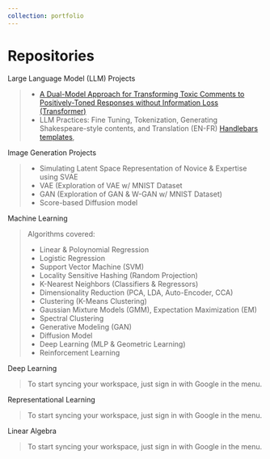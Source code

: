```yaml
---
collection: portfolio
---
```

# Repositories

Large Language Model (LLM) Projects
>  - [A Dual-Model Approach for Transforming Toxic Comments to Positively-Toned Responses without Information Loss (Transformer)](https://github.com/seungmindavid/Machine-Learning-Algorithms)
>  - LLM Practices: Fine Tuning, Tokenization, Generating Shakespeare-style contents, and Translation (EN-FR)
>   [Handlebars templates](http://handlebarsjs.com/),

Image Generation Projects
> - Simulating Latent Space Representation of Novice & Expertise using SVAE
> - VAE (Exploration of VAE w/ MNIST Dataset
> - GAN (Exploration of GAN & W-GAN w/ MNIST Dataset)
> - Score-based Diffusion model

Machine Learning
> Algorithms covered:
> - Linear & Poloynomial Regression
> - Logistic Regression
> - Support Vector Machine (SVM)
> - Locality Sensitive Hashing (Random Projection)
> - K-Nearest Neighbors (Classifiers & Regressors)
> - Dimensionality Reduction (PCA, LDA, Auto-Encoder, CCA)
> - Clustering (K-Means Clustering)
> - Gaussian Mixture Models (GMM), Expectation Maximization (EM) 
> - Spectral Clustering
> - Generative Modeling (GAN)
> - Diffusion Model
> - Deep Learning (MLP & Geometric Learning)
> - Reinforcement Learning

Deep Learning
> To start syncing your workspace, just sign in with Google in the menu.

Representational Learning
> To start syncing your workspace, just sign in with Google in the menu.

Linear Algebra
> To start syncing your workspace, just sign in with Google in the menu.


